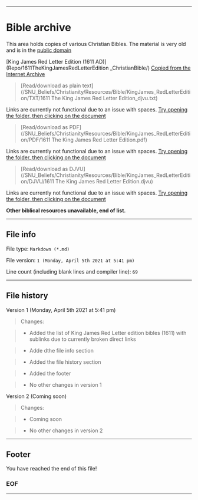 
***

# Bible archive

This area holds copies of various Christian Bibles. The material is very old and is in the [public domain](/PUBLIC_DOMAIN.md)

[King James Red Letter Edition (1611 AD)](Repo/1611TheKingJamesRedLetterEdition _ChristianBible/) [Copied from the Internet Archive](https://archive.org/details/1611TheKingJamesRedLetterEdition/page/n1/mode/2up)

> [Read/download as plain text](/SNU_Beliefs/Christianity/Resources/Bible/KingJames_RedLetterEdition/TXT/1611 The King James Red Letter Edition_djvu.txt)

Links are currently not functional due to an issue with spaces. [Try opening the folder, then clicking on the document](/SNU_Beliefs/Christianity/Resources/Bible/KingJames_RedLetterEdition/TXT/)

> [Read/download as PDF](/SNU_Beliefs/Christianity/Resources/Bible/KingJames_RedLetterEdition/PDF/1611 The King James Red Letter Edition.pdf)

Links are currently not functional due to an issue with spaces. [Try opening the folder, then clicking on the document](/SNU_Beliefs/Christianity/Resources/Bible/KingJames_RedLetterEdition/PDF/)

> [Read/download as DJVU](/SNU_Beliefs/Christianity/Resources/Bible/KingJames_RedLetterEdition/DJVU/1611 The King James Red Letter Edition.djvu)

Links are currently not functional due to an issue with spaces. [Try opening the folder, then clicking on the document](/SNU_Beliefs/Christianity/Resources/Bible/KingJames_RedLetterEdition/DJVU/)

**Other biblical resources unavailable, end of list.**

***

## File info

File type: `Markdown (*.md)`

File version: `1 (Monday, April 5th 2021 at 5:41 pm)`

Line count (including blank lines and compiler line): `69`

***

## File history

Version 1 (Monday, April 5th 2021 at 5:41 pm)

> Changes:

> * Added the list of King James Red Letter edition bibles (1611) with sublinks due to currently broken direct links

> * Adde dthe file info section

> * Added the file history section

> * Added the footer

> * No other changes in version 1

Version 2 (Coming soon)

> Changes:

> * Coming soon

> * No other changes in version 2

***

## Footer

You have reached the end of this file!

### EOF

***

